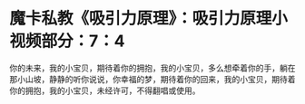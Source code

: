 # 魔卡私教《吸引力原理》：吸引力原理小视频部分：7：4

你的未来，我的小宝贝，期待着你的拥抱，我的小宝贝，多么想牵着你的手，躺在那小山坡，静静的听你说说，你幸福的梦，期待着你的回来，我的小宝贝，期待着你的拥抱，我的小宝贝，未经许可，不得翻唱或使用。

